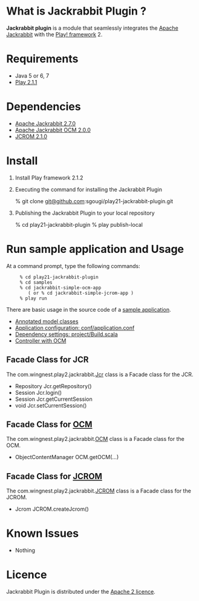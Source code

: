 What is Jackrabbit Plugin ?
============

**Jackrabbit plugin** is a module that seamlessly integrates the [Apache Jackrabbit](http://jackrabbit.apache.org/) with  the [Play! framework](http://www.playframework.org/) 2. 

Requirements
=========

* Java 5 or 6, 7
* [Play 2.1.1](http://www.playframework.com/)

Dependencies
============

* [Apache Jackrabbit 2.7.0](http://jackrabbit.apache.org/)
* [Apache Jackrabbit OCM 2.0.0](http://jackrabbit.apache.org/object-content-mapping.html)
* [JCROM 2.1.0](https://code.google.com/p/jcrom/)

Install
====

  1)  Install Play framework 2.1.2
  
  2)  Executing the command for installing the Jackrabbit Plugin
               
         % git clone git@github.com:sgougi/play21-jackrabbit-plugin.git
         
  3)  Publishing the Jackrabbit Plugin to your local repository

         % cd play21-jackrabbit-plugin
         % play publish-local


Run sample application and Usage
=======================

At a command prompt, type the following commands:

         % cd play21-jackrabbit-plugin
         % cd samples
         % cd jackrabbit-simple-ocm-app
            ( or % cd jackrabbit-simple-jcrom-app ) 
         % play run

There are basic usage in the source code of a [sample application](samples). 

* [Annotated model classes](samples/jackrabbit-sample-ocm-app/app/models)
* [Application configuration: conf/application.conf](samples/jackrabbit-sample-ocm-app/conf/application.conf)
* [Dependency settings: project/Build.scala](samples/jackrabbit-sample-ocm-app/project/Build.scala)  
* [Controller with OCM](samples/jackrabbit-sample-ocm-app/app/controllers/Application.java)

## Facade Class for JCR

The com.wingnest.play2.jackrabbit.[Jcr](app/com/wingnest/play2/jackrabbit/Jcr.java) class is a Facade class for the JCR.

* Repository Jcr.getRepository()
* Session Jcr.login()
* Session Jcr.getCurrentSession
* void Jcr.setCurrentSession()

## Facade Class for [OCM](http://jackrabbit.apache.org/object-content-mapping.html)

The com.wingnest.play2.jackrabbit.[OCM](app/com/wingnest/play2/jackrabbit/OCM.java) class is a Facade class for the OCM.

* ObjectContentManager OCM.getOCM(...)

## Facade Class for [JCROM](https://code.google.com/p/jcrom/)

The com.wingnest.play2.jackrabbit.[JCROM](app/com/wingnest/play2/jackrabbit/JCROM.java) class is a Facade class for the JCROM.

* Jcrom JCROM.createJcrom()

Known Issues
=============
* Nothing

Licence
========
Jackrabbit Plugin is distributed under the [Apache 2 licence](http://www.apache.org/licenses/LICENSE-2.0.html).

